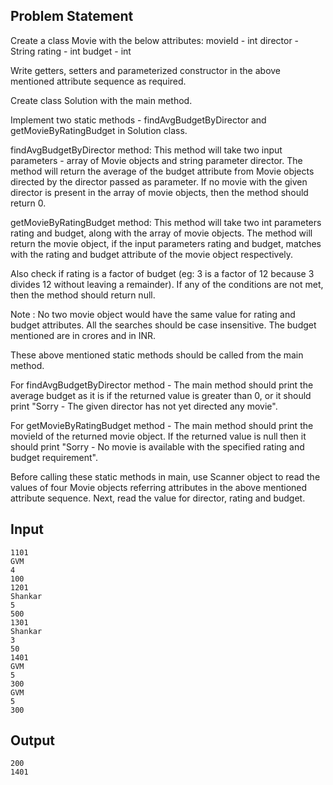 ## Problem Statement

Create a class Movie with the below attributes:
movieId - int
director - String
rating - int
budget - int

Write getters, setters and parameterized constructor in the above mentioned attribute sequence as required.

Create class Solution with the main method.

Implement two static methods - findAvgBudgetByDirector and getMovieByRatingBudget in Solution class.

findAvgBudgetByDirector method:
This method will take two input parameters - array of Movie objects and string parameter director.
The method will return the average of the budget attribute from Movie objects directed by the director passed as parameter.
If no movie with the given director is present in the array of movie objects, then the method should return 0.

getMovieByRatingBudget method:
This method will take two int parameters rating and budget, along with the array of movie objects.
The method will return the movie object, if the input parameters rating and budget, matches with the rating and budget attribute of the movie object respectively.

Also check if rating is a factor of budget (eg: 3 is a factor of 12 because 3 divides 12 without leaving a remainder).
If any of the conditions are not met, then the method should return null.

Note : No two movie object would have the same value for rating and budget attributes.
All the searches should be case insensitive.
The budget mentioned are in crores and in INR.

These above mentioned static methods should be called from the main method.

For findAvgBudgetByDirector method - The main method should print the average budget as it is if the returned value is greater than 0, or it
should print "Sorry - The given director has not yet directed any movie".

For getMovieByRatingBudget method - The main method should print the movieId of the returned movie object. If the returned value is null
then it should print "Sorry - No movie is available with the specified rating and budget requirement".

Before calling these static methods in main, use Scanner object to read the values of four
Movie objects referring attributes in the above mentioned attribute sequence.
Next, read the value for director, rating and budget.

## Input

    1101
    GVM
    4
    100
    1201
    Shankar
    5
    500
    1301
    Shankar
    3
    50
    1401
    GVM
    5
    300
    GVM
    5
    300

## Output

    200
    1401
